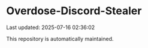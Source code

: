 # Overdose-Discord-Stealer

Last updated: 2025-07-16 02:36:02

This repository is automatically maintained.
